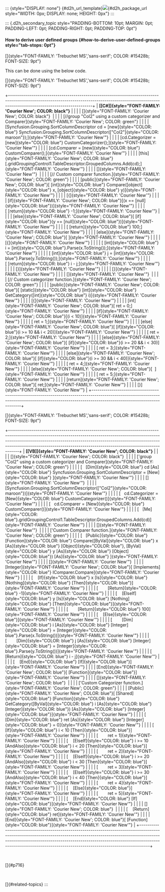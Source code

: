 ::: {style="DISPLAY: none"}
[](ms-xhelp:///?Id=d2h_url_template){#d2h_url_template}![](!package_url!){#d2h_package_url style="WIDTH: 0px; DISPLAY: none; HEIGHT: 0px"}
:::

::: {.d2h_secondary_topic style="PADDING-BOTTOM: 10pt; MARGIN: 0pt; PADDING-LEFT: 0pt; PADDING-RIGHT: 0pt; PADDING-TOP: 0pt"}
#### How to derive user defined groups {#how-to-derive-user-defined-groups style="tab-stops: 0pt"}

[]{style="FONT-FAMILY: 'Trebuchet MS','sans-serif'; COLOR: #15428b; FONT-SIZE: 9pt"} 

This can be done using the below code.

[]{style="FONT-FAMILY: 'Trebuchet MS','sans-serif'; COLOR: #15428b; FONT-SIZE: 9pt"} 

+------------------------------------------------------------------------------------------------------------------------------------------------------------------------------------------------------+
| **[\[C#\]]{style="FONT-FAMILY: 'Courier New'; COLOR: black"}**                                                                                                                                       |
|                                                                                                                                                                                                      |
| []{style="FONT-FAMILY: 'Courier New'; COLOR: black"}                                                                                                                                                 |
|                                                                                                                                                                                                      |
| [//group \"Col2\" using a custom categorizer and Comparer]{style="FONT-FAMILY: 'Courier New'; COLOR: green"}                                                                                         |
|                                                                                                                                                                                                      |
| [Syncfusion.Grouping.SortColumnDescriptor cd = [new]{style="COLOR: blue"} Syncfusion.Grouping.SortColumnDescriptor([\"Col2\"]{style="COLOR: maroon"});]{style="FONT-FAMILY: 'Courier New'"}          |
|                                                                                                                                                                                                      |
| [cd.Categorizer = [new]{style="COLOR: blue"} CustomCategorizer();]{style="FONT-FAMILY: 'Courier New'"}                                                                                               |
|                                                                                                                                                                                                      |
| [cd.Comparer = [new]{style="COLOR: blue"} CustomComparer();]{style="FONT-FAMILY: 'Courier New'"}                                                                                                     |
|                                                                                                                                                                                                      |
| [this]{style="FONT-FAMILY: 'Courier New'; COLOR: blue"}[.gridGroupingControl1.TableDescriptor.GroupedColumns.Add(cd);]{style="FONT-FAMILY: 'Courier New'"}                                           |
|                                                                                                                                                                                                      |
| []{style="FONT-FAMILY: 'Courier New'"}                                                                                                                                                               |
|                                                                                                                                                                                                      |
| [// Custom comparer function.]{style="FONT-FAMILY: 'Courier New'; COLOR: green"}                                                                                                                     |
|                                                                                                                                                                                                      |
| [public]{style="FONT-FAMILY: 'Courier New'; COLOR: blue"}[ [int]{style="COLOR: blue"} Compare([object]{style="COLOR: blue"} x, [object]{style="COLOR: blue"} y)]{style="FONT-FAMILY: 'Courier New'"} |
|                                                                                                                                                                                                      |
| [{]{style="FONT-FAMILY: 'Courier New'"}                                                                                                                                                              |
|                                                                                                                                                                                                      |
| [if]{style="FONT-FAMILY: 'Courier New'; COLOR: blue"}[(x == [null]{style="COLOR: blue"})]{style="FONT-FAMILY: 'Courier New'"}                                                                        |
|                                                                                                                                                                                                      |
| [ [return]{style="COLOR: blue"} -1;]{style="FONT-FAMILY: 'Courier New'"}                                                                                                                             |
|                                                                                                                                                                                                      |
| [else]{style="FONT-FAMILY: 'Courier New'; COLOR: blue"}[ [if]{style="COLOR: blue"}(y == [null]{style="COLOR: blue"})]{style="FONT-FAMILY: 'Courier New'"}                                            |
|                                                                                                                                                                                                      |
| [ [return]{style="COLOR: blue"} 100;]{style="FONT-FAMILY: 'Courier New'"}                                                                                                                            |
|                                                                                                                                                                                                      |
| [else]{style="FONT-FAMILY: 'Courier New'; COLOR: blue"}[ ]{style="FONT-FAMILY: 'Courier New'"}                                                                                                       |
|                                                                                                                                                                                                      |
| [{]{style="FONT-FAMILY: 'Courier New'"}                                                                                                                                                              |
|                                                                                                                                                                                                      |
| [ [int]{style="COLOR: blue"} i = [int]{style="COLOR: blue"}.Parse(x.ToString());]{style="FONT-FAMILY: 'Courier New'"}                                                                                |
|                                                                                                                                                                                                      |
| [ [int]{style="COLOR: blue"} j = [int]{style="COLOR: blue"}.Parse(y.ToString());]{style="FONT-FAMILY: 'Courier New'"}                                                                                |
|                                                                                                                                                                                                      |
| [ [return]{style="COLOR: blue"} i - j;]{style="FONT-FAMILY: 'Courier New'"}                                                                                                                          |
|                                                                                                                                                                                                      |
| [}]{style="FONT-FAMILY: 'Courier New'"}                                                                                                                                                              |
|                                                                                                                                                                                                      |
| [}]{style="FONT-FAMILY: 'Courier New'"}                                                                                                                                                              |
|                                                                                                                                                                                                      |
| []{style="FONT-FAMILY: 'Courier New'"}                                                                                                                                                               |
|                                                                                                                                                                                                      |
| [// Custom categorizer function.]{style="FONT-FAMILY: 'Courier New'; COLOR: green"}                                                                                                                  |
|                                                                                                                                                                                                      |
| [public]{style="FONT-FAMILY: 'Courier New'; COLOR: blue"}[ [static]{style="COLOR: blue"} [int]{style="COLOR: blue"} GetCategory([int]{style="COLOR: blue"} i)]{style="FONT-FAMILY: 'Courier New'"}   |
|                                                                                                                                                                                                      |
| [{]{style="FONT-FAMILY: 'Courier New'"}                                                                                                                                                              |
|                                                                                                                                                                                                      |
| [int]{style="FONT-FAMILY: 'Courier New'; COLOR: blue"}[ ret = 0;]{style="FONT-FAMILY: 'Courier New'"}                                                                                                |
|                                                                                                                                                                                                      |
| [if]{style="FONT-FAMILY: 'Courier New'; COLOR: blue"}[(i \< 10)]{style="FONT-FAMILY: 'Courier New'"}                                                                                                 |
|                                                                                                                                                                                                      |
| [ ret = 1;]{style="FONT-FAMILY: 'Courier New'"}                                                                                                                                                      |
|                                                                                                                                                                                                      |
| [else]{style="FONT-FAMILY: 'Courier New'; COLOR: blue"}[ [if]{style="COLOR: blue"}(i \>= 10 && i \< 20)]{style="FONT-FAMILY: 'Courier New'"}                                                         |
|                                                                                                                                                                                                      |
| [ ret = 2;]{style="FONT-FAMILY: 'Courier New'"}                                                                                                                                                      |
|                                                                                                                                                                                                      |
| [else]{style="FONT-FAMILY: 'Courier New'; COLOR: blue"}[ [if]{style="COLOR: blue"}(i \>= 20 && i \< 30)]{style="FONT-FAMILY: 'Courier New'"}                                                         |
|                                                                                                                                                                                                      |
| [ ret = 3;]{style="FONT-FAMILY: 'Courier New'"}                                                                                                                                                      |
|                                                                                                                                                                                                      |
| [else]{style="FONT-FAMILY: 'Courier New'; COLOR: blue"}[ [if]{style="COLOR: blue"}(i \>= 30 && i \< 40)]{style="FONT-FAMILY: 'Courier New'"}                                                         |
|                                                                                                                                                                                                      |
| [ ret = 4;]{style="FONT-FAMILY: 'Courier New'"}                                                                                                                                                      |
|                                                                                                                                                                                                      |
| [else]{style="FONT-FAMILY: 'Courier New'; COLOR: blue"}[  ]{style="FONT-FAMILY: 'Courier New'"}                                                                                                      |
|                                                                                                                                                                                                      |
| [ ret = 5;]{style="FONT-FAMILY: 'Courier New'"}                                                                                                                                                      |
|                                                                                                                                                                                                      |
| [return]{style="FONT-FAMILY: 'Courier New'; COLOR: blue"}[ ret;]{style="FONT-FAMILY: 'Courier New'"}                                                                                                 |
|                                                                                                                                                                                                      |
| [}]{style="FONT-FAMILY: 'Courier New'"}                                                                                                                                                              |
+------------------------------------------------------------------------------------------------------------------------------------------------------------------------------------------------------+

[]{style="FONT-FAMILY: 'Trebuchet MS','sans-serif'; COLOR: #15428b; FONT-SIZE: 9pt"} 

+-----------------------------------------------------------------------------------------------------------------------------------------------------------------------------------------------------------------------------------------------------------------------------------------------------------------------------+
| **[\[VB\]]{style="FONT-FAMILY: 'Courier New'; COLOR: black"}**                                                                                                                                                                                                                                                              |
|                                                                                                                                                                                                                                                                                                                             |
| []{style="FONT-FAMILY: 'Courier New'; COLOR: black"}                                                                                                                                                                                                                                                                        |
|                                                                                                                                                                                                                                                                                                                             |
| [\'group \"Col2\" using a custom categorizer and Comparer]{style="FONT-FAMILY: 'Courier New'; COLOR: green"}                                                                                                                                                                                                                |
|                                                                                                                                                                                                                                                                                                                             |
| [   [Dim]{style="COLOR: blue"} cd [As]{style="COLOR: blue"} Syncfusion.Grouping.SortColumnDescriptor = [New]{style="COLOR: blue"} ]{style="FONT-FAMILY: 'Courier New'"}                                                                                                                                                     |
|                                                                                                                                                                                                                                                                                                                             |
| []{style="FONT-FAMILY: 'Courier New'"}                                                                                                                                                                                                                                                                                      |
|                                                                                                                                                                                                                                                                                                                             |
| [Syncfusion.Grouping.SortColumnDescriptor([\"Col2\"]{style="COLOR: maroon"})]{style="FONT-FAMILY: 'Courier New'"}                                                                                                                                                                                                           |
|                                                                                                                                                                                                                                                                                                                             |
| [   cd.Categorizer = [New]{style="COLOR: blue"} CustomCategorizer()]{style="FONT-FAMILY: 'Courier New'"}                                                                                                                                                                                                                    |
|                                                                                                                                                                                                                                                                                                                             |
| [   cd.Comparer = [New]{style="COLOR: blue"} CustomComparer()]{style="FONT-FAMILY: 'Courier New'"}                                                                                                                                                                                                                          |
|                                                                                                                                                                                                                                                                                                                             |
| [   [Me]{style="COLOR: blue"}.gridGroupingControl1.TableDescriptor.GroupedColumns.Add(cd)]{style="FONT-FAMILY: 'Courier New'"}                                                                                                                                                                                              |
|                                                                                                                                                                                                                                                                                                                             |
| []{style="FONT-FAMILY: 'Courier New'"}                                                                                                                                                                                                                                                                                      |
|                                                                                                                                                                                                                                                                                                                             |
| [\'Custom Comparer function.]{style="FONT-FAMILY: 'Courier New'; COLOR: green"}                                                                                                                                                                                                                                             |
|                                                                                                                                                                                                                                                                                                                             |
| [   [Public]{style="COLOR: blue"} [Function]{style="COLOR: blue"} Compare([ByVal]{style="COLOR: blue"} x [As]{style="COLOR: blue"} [Object]{style="COLOR: blue"}, [ByVal]{style="COLOR: blue"} y [As]{style="COLOR: blue"} [Object]{style="COLOR: blue"}) [As]{style="COLOR: blue"} ]{style="FONT-FAMILY: 'Courier New'"}   |
|                                                                                                                                                                                                                                                                                                                             |
| []{style="FONT-FAMILY: 'Courier New'"}                                                                                                                                                                                                                                                                                      |
|                                                                                                                                                                                                                                                                                                                             |
| [Integer]{style="FONT-FAMILY: 'Courier New'; COLOR: blue"}[ [Implements]{style="COLOR: blue"} IComparer.Compare]{style="FONT-FAMILY: 'Courier New'"}                                                                                                                                                                        |
|                                                                                                                                                                                                                                                                                                                             |
| [    [If]{style="COLOR: blue"} x [Is]{style="COLOR: blue"} [Nothing]{style="COLOR: blue"} [Then]{style="COLOR: blue"}]{style="FONT-FAMILY: 'Courier New'"}                                                                                                                                                                  |
|                                                                                                                                                                                                                                                                                                                             |
| [        [Return]{style="COLOR: blue"} -1]{style="FONT-FAMILY: 'Courier New'"}                                                                                                                                                                                                                                              |
|                                                                                                                                                                                                                                                                                                                             |
| [    [ElseIf]{style="COLOR: blue"} y [Is]{style="COLOR: blue"} [Nothing]{style="COLOR: blue"} [Then]{style="COLOR: blue"}]{style="FONT-FAMILY: 'Courier New'"}                                                                                                                                                              |
|                                                                                                                                                                                                                                                                                                                             |
| [        [Return]{style="COLOR: blue"} 100]{style="FONT-FAMILY: 'Courier New'"}                                                                                                                                                                                                                                             |
|                                                                                                                                                                                                                                                                                                                             |
| [    [Else]{style="COLOR: blue"}]{style="FONT-FAMILY: 'Courier New'"}                                                                                                                                                                                                                                                       |
|                                                                                                                                                                                                                                                                                                                             |
| [        [Dim]{style="COLOR: blue"} i [As]{style="COLOR: blue"} [Integer]{style="COLOR: blue"} = [Integer]{style="COLOR: blue"}.Parse(x.ToString())]{style="FONT-FAMILY: 'Courier New'"}                                                                                                                                    |
|                                                                                                                                                                                                                                                                                                                             |
| [        [Dim]{style="COLOR: blue"} j [As]{style="COLOR: blue"} [Integer]{style="COLOR: blue"} = [Integer]{style="COLOR: blue"}.Parse(y.ToString())]{style="FONT-FAMILY: 'Courier New'"}                                                                                                                                    |
|                                                                                                                                                                                                                                                                                                                             |
| [        [Return]{style="COLOR: blue"} i - j]{style="FONT-FAMILY: 'Courier New'"}                                                                                                                                                                                                                                           |
|                                                                                                                                                                                                                                                                                                                             |
| [    [End]{style="COLOR: blue"} [If]{style="COLOR: blue"}]{style="FONT-FAMILY: 'Courier New'"}                                                                                                                                                                                                                              |
|                                                                                                                                                                                                                                                                                                                             |
| [End]{style="FONT-FAMILY: 'Courier New'; COLOR: blue"}[ [Function]{style="COLOR: blue"}]{style="FONT-FAMILY: 'Courier New'"}                                                                                                                                                                                                |
|                                                                                                                                                                                                                                                                                                                             |
| []{style="FONT-FAMILY: 'Courier New'; COLOR: blue"}                                                                                                                                                                                                                                                                         |
|                                                                                                                                                                                                                                                                                                                             |
| [\'Custom Categorizer function.]{style="FONT-FAMILY: 'Courier New'; COLOR: green"}                                                                                                                                                                                                                                          |
|                                                                                                                                                                                                                                                                                                                             |
| [Public]{style="FONT-FAMILY: 'Courier New'; COLOR: blue"}[ [Shared]{style="COLOR: blue"} [Function]{style="COLOR: blue"} GetCategory([ByVal]{style="COLOR: blue"} i [As]{style="COLOR: blue"} [Integer]{style="COLOR: blue"}) [As]{style="COLOR: blue"} [Integer]{style="COLOR: blue"}]{style="FONT-FAMILY: 'Courier New'"} |
|                                                                                                                                                                                                                                                                                                                             |
| [    [Dim]{style="COLOR: blue"} ret [As]{style="COLOR: blue"} [Integer]{style="COLOR: blue"} = 0]{style="FONT-FAMILY: 'Courier New'"}                                                                                                                                                                                       |
|                                                                                                                                                                                                                                                                                                                             |
| [    [If]{style="COLOR: blue"} i \< 10 [Then]{style="COLOR: blue"}]{style="FONT-FAMILY: 'Courier New'"}                                                                                                                                                                                                                     |
|                                                                                                                                                                                                                                                                                                                             |
| [        ret = 1]{style="FONT-FAMILY: 'Courier New'"}                                                                                                                                                                                                                                                                       |
|                                                                                                                                                                                                                                                                                                                             |
| [    [ElseIf]{style="COLOR: blue"} i \>= 10 [AndAlso]{style="COLOR: blue"} i \< 20 [Then]{style="COLOR: blue"}]{style="FONT-FAMILY: 'Courier New'"}                                                                                                                                                                         |
|                                                                                                                                                                                                                                                                                                                             |
| [        ret = 2]{style="FONT-FAMILY: 'Courier New'"}                                                                                                                                                                                                                                                                       |
|                                                                                                                                                                                                                                                                                                                             |
| [    [ElseIf]{style="COLOR: blue"} i \>= 20 [AndAlso]{style="COLOR: blue"} i \< 30 [Then]{style="COLOR: blue"}]{style="FONT-FAMILY: 'Courier New'"}                                                                                                                                                                         |
|                                                                                                                                                                                                                                                                                                                             |
| [        ret = 3]{style="FONT-FAMILY: 'Courier New'"}                                                                                                                                                                                                                                                                       |
|                                                                                                                                                                                                                                                                                                                             |
| [    [ElseIf]{style="COLOR: blue"} i \>= 30 [AndAlso]{style="COLOR: blue"} i \< 40 [Then]{style="COLOR: blue"}]{style="FONT-FAMILY: 'Courier New'"}                                                                                                                                                                         |
|                                                                                                                                                                                                                                                                                                                             |
| [        ret = 4]{style="FONT-FAMILY: 'Courier New'"}                                                                                                                                                                                                                                                                       |
|                                                                                                                                                                                                                                                                                                                             |
| [    [Else]{style="COLOR: blue"}]{style="FONT-FAMILY: 'Courier New'"}                                                                                                                                                                                                                                                       |
|                                                                                                                                                                                                                                                                                                                             |
| [        ret = 5]{style="FONT-FAMILY: 'Courier New'"}                                                                                                                                                                                                                                                                       |
|                                                                                                                                                                                                                                                                                                                             |
| [    [End]{style="COLOR: blue"} [If]{style="COLOR: blue"}]{style="FONT-FAMILY: 'Courier New'"}                                                                                                                                                                                                                              |
|                                                                                                                                                                                                                                                                                                                             |
| []{style="FONT-FAMILY: 'Courier New'; COLOR: blue"}                                                                                                                                                                                                                                                                         |
|                                                                                                                                                                                                                                                                                                                             |
| [    [Return]{style="COLOR: blue"} ret]{style="FONT-FAMILY: 'Courier New'"}                                                                                                                                                                                                                                                 |
|                                                                                                                                                                                                                                                                                                                             |
| [End]{style="FONT-FAMILY: 'Courier New'; COLOR: blue"}[ [Function]{style="COLOR: blue"}]{style="FONT-FAMILY: 'Courier New'"}                                                                                                                                                                                                |
+-----------------------------------------------------------------------------------------------------------------------------------------------------------------------------------------------------------------------------------------------------------------------------------------------------------------------------+

 

[]{#p716} 

 

[]{#related-topics}
:::
